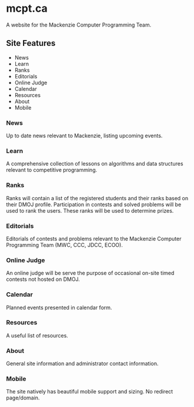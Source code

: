 # mcpt.ca
A website for the Mackenzie Computer Programming Team.

## Site Features

- News
- Learn
- Ranks
- Editorials
- Online Judge
- Calendar
- Resources
- About
- Mobile

### News

Up to date news relevant to Mackenzie, listing upcoming events. 

### Learn

A comprehensive collection of lessons on algorithms and data structures relevant to competitive programming. 

### Ranks

Ranks will contain a list of the registered students and their ranks based on their DMOJ profile. Participation in contests and solved problems will be used to rank the users. These ranks will be used to determine prizes. 

### Editorials

Editorials of contests and problems relevant to the Mackenzie Computer Programming Team (MWC, CCC, JDCC, ECOO). 

### Online Judge

An online judge will be serve the purpose of occasional on-site timed contests not hosted on DMOJ. 

### Calendar

Planned events presented in calendar form. 

### Resources

A useful list of resources.

### About

General site information and administrator contact information.  

### Mobile

The site natively has beautiful mobile support and sizing. No redirect page/domain. 
